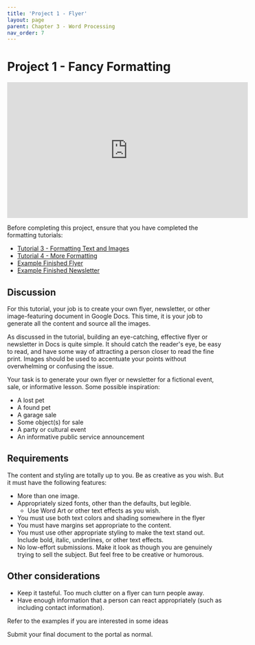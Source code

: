 ```yaml
---
title: 'Project 1 - Flyer'
layout: page
parent: Chapter 3 - Word Processing
nav_order: 7
---
```


Project 1 - Fancy Formatting
============================

<iframe width="560" height="315" src="https://www.youtube.com/embed/cAdCivXqDkc" frameborder="0" allow="accelerometer; autoplay; clipboard-write; encrypted-media; gyroscope; picture-in-picture" allowfullscreen></iframe>

Before completing this project, ensure that you have completed the
formatting tutorials:

-   [Tutorial 3 - Formatting Text and
    Images](4_formatting_images.html)
-   [Tutorial 4 - More Formatting](5_tutorial_newsletter.html)
-   [Example Finished
    Flyer](res/tutorial3.pdf)
-   [Example Finished Newsletter](res/newsletter.pdf)

Discussion
----------

For this tutorial, your job is to create your own flyer, newsletter, or other image-featuring document in Google Docs. This time, it is your job to generate all the content and source all the images.

As discussed in the tutorial, building an eye-catching, effective flyer or newsletter
in Docs is quite simple. It should catch the reader's eye, be easy
to read, and have some way of attracting a person closer
to read the fine print. Images should be used to accentuate your points without overwhelming or confusing the issue.

Your task is to generate your own flyer or newsletter for a fictional event, sale, or
informative lesson. Some possible inspiration:

-   A lost pet
-   A found pet
-   A garage sale
-   Some object(s) for sale
-   A party or cultural event
-   An informative public service announcement

Requirements
------------

The content and styling are totally up to you. Be as creative as you
wish. But it must have the following features:

-   More than one image.
-   Appropriately sized fonts, other than the defaults, but legible.
    - Use Word Art or other text effects as you wish.
-   You must use both text colors and shading somewhere in the flyer
-   You must have margins set appropriate to the content.
-   You must use other appropriate styling to make the text stand out.
    Include bold, italic, underlines, or other text effects.
-   No low-effort submissions. Make it look as
    though you are genuinely trying to sell the subject. But feel free to be creative or humorous.

Other considerations
--------------------

-   Keep it tasteful. Too much clutter on a flyer can turn people away.
-   Have enough information that a person can react appropriately (such
    as including contact information).

Refer to the examples if you are interested in some ideas

Submit your final document to the portal as normal.
